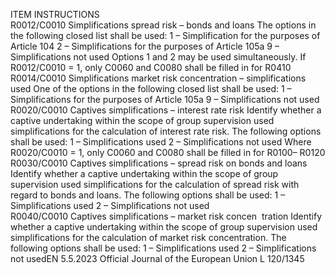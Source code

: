  
ITEM  INSTRUCTIONS  
R0012/C0010  Simplifications spread 
risk – bonds and loans  The options in the following closed list shall be used: 
1 – Simplification for the purposes of Article 104 
2 – Simplifications for the purposes of Article 105a 
9 – Simplifications not used 
Options 1 and 2 may be used simultaneously. 
If R0012/C0010 = 1, only C0060 and C0080 shall be filled in for R0410  
R0014/C0010  Simplifications market 
risk concentration – 
simplifications used  One of the options in the following closed list shall be used: 
1 – Simplifications for the purposes of Article 105a 
9 – Simplifications not used  
R0020/C0010  Captives simplifications – 
interest rate risk  Identify whether a captive undertaking within the scope of group supervision used 
simplifications for the calculation of interest rate risk. The following options shall 
be used: 
1 – Simplifications used 
2 – Simplifications not used 
Where R0020/C0010 = 1, only C0060 and C0080 shall be filled in for R0100– 
R0120  
R0030/C0010  Captives simplifications – 
spread risk on bonds and 
loans  Identify whether a captive undertaking within the scope of group supervision used 
simplifications for the calculation of spread risk with regard to bonds and loans. 
The following options shall be used: 
1 – Simplifications used 
2 – Simplifications not used  
R0040/C0010  Captives simplifications – 
market risk concen ­
tration  Identify whether a captive undertaking within the scope of group supervision used 
simplifications for the calculation of market risk concentration. The following 
options shall be used: 
1 – Simplifications used 
2 – Simplifications not usedEN  5.5.2023 Official Journal of the European Union L 120/1345